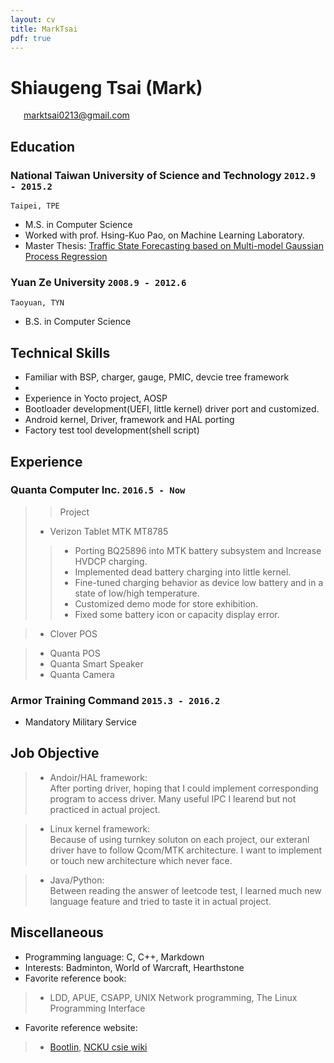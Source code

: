 ```yaml
---
layout: cv
title: MarkTsai
pdf: true
---
```

# Shiaugeng Tsai (Mark)

<div id="webaddress">
<i class="fi-mail" style="margin-left:1em"></i>
<a href="marktsai0213@gmail.com" style="margin-left:0.5em">marktsai0213@gmail.com</a>
</div>

## Education

### __National Taiwan University of Science and Technology__ `2012.9 - 2015.2`
```
Taipei, TPE
```
- M.S. in Computer Science
- Worked with prof. Hsing-Kuo Pao, on Machine Learning Laboratory.
- Master Thesis: [Traffic State Forecasting based on Multi-model Gaussian Process Regression](http://etheses.lib.ntust.edu.tw/cgi-bin/gs32/gsweb.cgi/ccd=1GhA.h/record?r1=1&h1=1)

### __Yuan Ze University__ `2008.9 - 2012.6`
```
Taoyuan, TYN
```
- B.S. in Computer Science

## Technical Skills
- Familiar with BSP, charger, gauge, PMIC, devcie tree framework
- 
- Experience in Yocto project, AOSP
- Bootloader development(UEFI, little kernel) driver port and customized.
- Android kernel, Driver, framework and HAL porting
- Factory test tool development(shell script)

## Experience
### __Quanta Computer Inc.__ `2016.5 - Now`
>> Project
>- Verizon Tablet MTK MT8785
>>- Porting BQ25896 into MTK battery subsystem and Increase HVDCP charging.
>>- Implemented dead battery charging into little kernel.
>>- Fine-tuned charging behavior as device low battery and in a state of low/high temperature.
>>- Customized demo mode for store exhibition.
>>- Fixed some battery icon or capacity display error.

>- Clover POS

>- Quanta POS
>- Quanta Smart Speaker
>- Quanta Camera

### __Armor Training Command__ `2015.3 - 2016.2`
- Mandatory Military Service

## Job Objective
>- Andoir/HAL framework: <br />
After porting driver, hoping that I could implement corresponding program to access driver.
Many useful IPC I learend but not practiced in actual project.

>- Linux kernel framework: <br />
>Because of using turnkey soluton on each project, our exteranl driver have to follow Qcom/MTK
>architecture. I want to implement or touch new architecture which never face.

>- Java/Python: <br />
Between reading the answer of leetcode test, I learned much new language feature and tried
to taste it in actual project. 

## Miscellaneous
- Programming language: C, C++, Markdown
- Interests: Badminton, World of Warcraft, Hearthstone
- Favorite reference book:
>- LDD, APUE, CSAPP, UNIX Network programming, The Linux Programming Interface
- Favorite reference website:
>- [Bootlin](https://elixir.bootlin.com/linux/latest/source), [NCKU csie wiki](http://wiki.csie.ncku.edu.tw/)

<!-- ### Footer

Last updated: May 2013 -->
